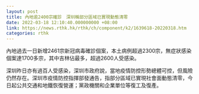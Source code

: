 ```yaml
---
layout: post
title: 內地逾2400宗確診　深圳稱部分區域已實現動態清零
date: 2022-03-18 12:10:40.000000000 +08:00
link: https://news.rthk.hk/rthk/ch/component/k2/1639618-20220318.htm
categories: rthk
---
```


內地過去一日新增2461宗新冠病毒確診個案，本土病例超過2300宗，無症狀感染個案達1700多宗，其中吉林佔最多，超過2600人受感染。

深圳昨日亦有過百人受感染，深圳市政府說，當地疫情防控形勢總體可控，但風險仍然存在。深圳市疫情防控指揮部發通告，指部分區域已實現社會面動態清零，今日起公共交通和地鐵恢復營運；黨政機關和企業單位等復工及復產。
